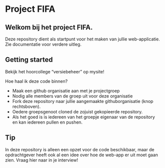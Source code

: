 # Project FIFA

## Welkom bij het project FIFA.

Deze repository dient als startpunt voor het maken van jullie web-applicatie. Zie documentatie voor verdere uitleg.

## Getting started
Bekijk het hoorcollege “versiebeheer” op mysite!

Hoe haal ik deze code binnen?
* Maak een github organisatie aan met je projectgroep
* Nodig alle members van de groep uit voor deze organisatie
* Fork deze repository naar jullie aangemaakte githuborganisatie (knop rechtsboven).
* Oedere groepsgenoot cloned de zojuist gekopieerde repository.
* Als het goed is is iedereen van het groepje eigenaar van de repository en kan iedereen pullen en pushen.

## Tip
In deze repository is alleen een opzet voor de code beschikbaar, maar de opdrachtgever heeft ook al een idee over hoe de web-app er uit moet gaan zien. Vraag hier naar in je interview!

 